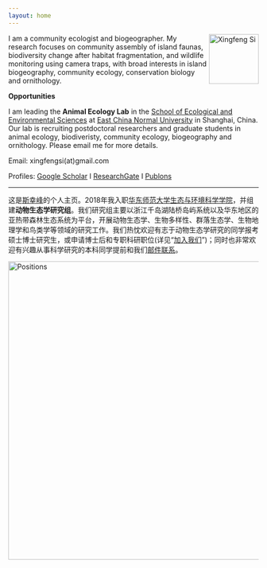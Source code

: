 ```yaml
---
layout: home
---
```


<p><img src="http://sixf.org/files/images/avatar.jpg" width="100" title="Xingfeng Si" align="right" /></p>

I am a community ecologist and biogeographer. My research focuses on community assembly of island faunas, biodiversity change after habitat fragmentation, and wildlife monitoring using camera traps, with broad interests in island biogeography, community ecology, conservation biology and ornithology.

**Opportunities**

I am leading the **Animal Ecology Lab** in the [School of Ecological and Environmental Sciences](http://www.sees.ecnu.edu.cn) at [East China Normal University](http://www.ecnu.edu.cn) in Shanghai, China. Our lab is recruiting postdoctoral researchers and graduate students in animal ecology, biodiveristy, community ecology, biogeography and ornithology. Please email me for more details.

Email: xingfengsi(at)gmail.com

Profiles: [Google Scholar](https://scholar.google.com/citations?user=wI1qfPsAAAAJ&hl=en) I [ResearchGate](https://www.researchgate.net/profile/Xingfeng_Si) I [Publons](https://publons.com/author/1198034/xingfeng-si#profile)

---

这是[斯幸峰](http://sixf.org/cn/research/)的个人主页。2018年我入职[华东师范大学](http://www.ecnu.edu.cn)[生态与环境科学学院](http://www.sees.ecnu.edu.cn)，并组建**动物生态学研究组**。我们研究组主要以浙江千岛湖陆桥岛屿系统以及华东地区的亚热带森林生态系统为平台，开展动物生态学、生物多样性、群落生态学、生物地理学和鸟类学等领域的研究工作。我们热忱欢迎有志于动物生态学研究的同学报考硕士博士研究生，或申请博士后和专职科研职位(详见“[加入我们](http://sixf.org/cn/join/)”)；同时也非常欢迎有兴趣从事科学研究的本科同学提前和我们[邮件联系](mailto:xingfengsi@gmail.com)。

<p><img src="http://sixf.org/files/images/2018/positions.jpg" width="600" title="Positions" align="center" /></p>